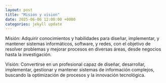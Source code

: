 ```yaml
---
layout: post
title: "Mision y vision"
date: 2025-06-06 12:00:00 +0000
categories: jekyll update
---
```

Misión: Adquirir conocimientos y habilidades para diseñar, implementar, y mantener sistemas informáticos, software, y redes, con el objetivo de resolver problemas y mejorar procesos en diversas áreas, desde negocios hasta la investigación.

Visión: Convertirse en un profesional capaz de diseñar, desarrollar, implementar, gestionar y mantener sistemas de información complejos, buscando la optimización de procesos y la innovación tecnológica.